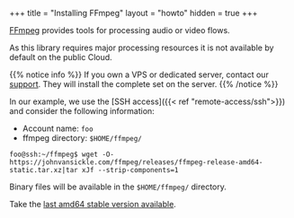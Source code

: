 +++
title = "Installing FFmpeg"
layout = "howto"
hidden = true
+++

[FFmpeg](https://www.ffmpeg.org/) provides tools for processing audio or video flows.

As this library requires major processing resources it is not available by default on the public Cloud.

{{% notice info %}}
If you own a VPS or dedicated server, contact our [support](https://admin.alwaysdata.com/support/add/). They will install the complete set on the server.
{{% /notice %}}

In our example, we use the [SSH access]({{< ref "remote-access/ssh">}}) and consider the following information:

- Account name: `foo`
- ffmpeg directory: `$HOME/ffmpeg/`

```
foo@ssh:~/ffmpeg$ wget -O- https://johnvansickle.com/ffmpeg/releases/ffmpeg-release-amd64-static.tar.xz|tar xJf --strip-components=1
```

Binary files will be available in the `$HOME/ffmpeg/` directory.

Take the [last amd64 stable version available](https://johnvansickle.com/ffmpeg/).
